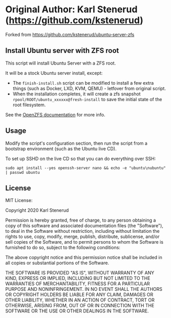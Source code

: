 Original Author:  Karl Stenerud  (https://github.com/kstenerud)
===================================

Forked from https://github.com/kstenerud/ubuntu-server-zfs

Install Ubuntu server with ZFS root
-----------------------------------

This script will install Ubuntu Server with a ZFS root.

It will be a stock Ubuntu server install, except:

* The `finish-install.sh` script can be modified to install a few extra things (such as Docker, LXD, KVM, QEMU) - letfover from original script.
* When the installation completes, it will create a zfs snapshot `rpool/ROOT/ubuntu_xxxxxx@fresh-install` to save the initial state of the root filesystem.

See the [OpenZFS documentation](https://github.com/openzfs/openzfs-docs/blob/master/docs/Getting%20Started/Ubuntu/Ubuntu%2020.04%20Root%20on%20ZFS.rst) for more info.


Usage
-----

Modify the script's configuration section, then run the script from a bootstrap environment (such as the Ubuntu live CD).

To set up SSHD on the live CD so that you can do everything over SSH:

```
sudo apt install --yes openssh-server nano && echo -e "ubuntu\nubuntu" | passwd ubuntu
```

License
-------

MIT License:

Copyright 2020 Karl Stenerud

Permission is hereby granted, free of charge, to any person obtaining a copy of
this software and associated documentation files (the "Software"), to deal in
the Software without restriction, including without limitation the rights to
use, copy, modify, merge, publish, distribute, sublicense, and/or sell copies of
the Software, and to permit persons to whom the Software is furnished to do so,
subject to the following conditions:

The above copyright notice and this permission notice shall be included in all
copies or substantial portions of the Software.

THE SOFTWARE IS PROVIDED "AS IS", WITHOUT WARRANTY OF ANY KIND, EXPRESS OR
IMPLIED, INCLUDING BUT NOT LIMITED TO THE WARRANTIES OF MERCHANTABILITY, FITNESS
FOR A PARTICULAR PURPOSE AND NONINFRINGEMENT. IN NO EVENT SHALL THE AUTHORS OR
COPYRIGHT HOLDERS BE LIABLE FOR ANY CLAIM, DAMAGES OR OTHER LIABILITY, WHETHER
IN AN ACTION OF CONTRACT, TORT OR OTHERWISE, ARISING FROM, OUT OF OR IN
CONNECTION WITH THE SOFTWARE OR THE USE OR OTHER DEALINGS IN THE SOFTWARE.
